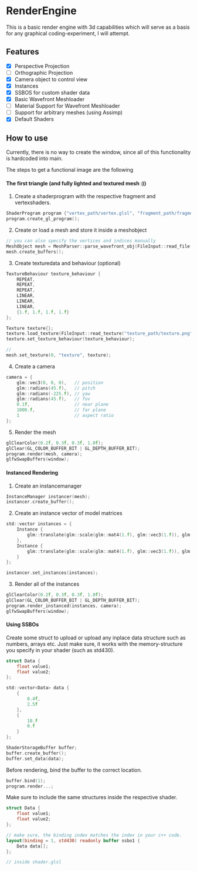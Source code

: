 # RenderEngine
This is a basic render engine with 3d capabilities which will serve as a basis for any graphical coding-experiment, I will attempt.

## Features
- [x] Perspective Projection
- [ ] Orthographic Projection
- [x] Camera object to control view
- [x] Instances
- [x] SSBOS for custom shader data
- [x] Basic Wavefront Meshloader
- [ ] Material Support for Wavefront Meshloader
- [ ] Support for arbitrary meshes (using Assimp)
- [x] Default Shaders

## How to use
Currently, there is no way to create the window, since all of this functionality is hardcoded into main.

The steps to get a functional image are the following
#### The first triangle (and fully lighted and textured mesh :))
1) Create a shaderprogram with the respective fragment and vertexshaders.
```c
ShaderProgram program {"vertex_path/vertex.glsl", "fragment_path/fragment.glsl"};
program.create_gl_program();
```
2) Create or load a mesh and store it inside a meshobject
```c
// you can also specify the vertices and indices manually
MeshObject mesh = MeshParser::parse_wavefront_obj(FileInput::read_file("mesh_path/mesh.obj"));
mesh.create_buffers();
```

3) Create texturedata and behaviour (optional)
```c
TextureBehaviour texture_behaviour {
    REPEAT,
    REPEAT,
    REPEAT,
    LINEAR,
    LINEAR,
    LINEAR,
    {1.f, 1.f, 1.f, 1.f}
};

Texture texture{};
texture.load_texture(FileInput::read_texture("texture_path/texture.png"));
texture.set_texture_behaviour(texture_behaviour);

// 
mesh.set_texture(0, "texture", texture);
```
4) Create a camera
```c
camera = {
    glm::vec3(0, 0, 0),   // position
    glm::radians(45.f),   // pitch
    glm::radians(-225.f), // yaw
    glm::radians(45.f),   // fov
    0.1f,                 // near plane
    1000.f,               // far plane
    1                     // aspect ratio
};
```

5) Render the mesh
```c
glClearColor(0.2f, 0.3f, 0.3f, 1.0f);
glClear(GL_COLOR_BUFFER_BIT | GL_DEPTH_BUFFER_BIT);
program.render(mesh, camera);
glfwSwapBuffers(window);
```

#### Instanced Rendering
1) Create an instancemanager
```c
InstanceManager instancer(mesh);
instancer.create_buffer();
```

2) Create an instance vector of model matrices
```c
std::vector instances = {
    Instance {
        glm::translate(glm::scale(glm::mat4(1.f), glm::vec3(1.f)), glm::vec3(0.f))
    },
    Instance {
        glm::translate(glm::scale(glm::mat4(1.f), glm::vec3(1.f)), glm::vec3(1.f))
    }
};

instancer.set_instances(instances);
```

3) Render all of the instances
```c
glClearColor(0.2f, 0.3f, 0.3f, 1.0f);
glClear(GL_COLOR_BUFFER_BIT | GL_DEPTH_BUFFER_BIT);
program.render_instanced(instances, camera);
glfwSwapBuffers(window);
```

#### Using SSBOs
Create some struct to upload or upload any inplace data structure such
as numbers, arrays etc. Just make sure, it works with the memory-structure you specify in your shader (such as std430).
```c
struct Data {
    float value1;
    float value2;
};

std::vector<Data> data {
    {
        0.4f,
        2.5f
    },
    {
        10.f
        0.f
    }
};

ShaderStorageBuffer buffer;
buffer.create_buffer();
buffer.set_data(data);
```

Before rendering, bind the buffer to the correct location.
```c
buffer.bind(1);
program.render...;
```

Make sure to include the same structures inside the respective shader.
```glsl
struct Data {
    float value1;
    float value2;
};

// make sure, the binding index matches the index in your c++ code.
layout(binding = 1, std430) readonly buffer ssbo1 {
    Data data[];
};

// inside shader.glsl
```
